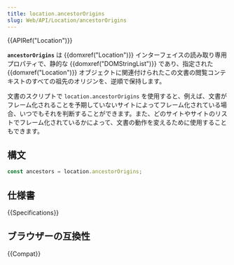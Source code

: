 ```yaml
---
title: location.ancestorOrigins
slug: Web/API/Location/ancestorOrigins
---
```


{{APIRef("Location")}}

**`ancestorOrigins`** は {{domxref("Location")}} インターフェイスの読み取り専用プロパティで、静的な {{domxref("DOMStringList")}} であり、指定された {{domxref("Location")}} オブジェクトに関連付けられたこの文書の閲覧コンテキストのすべての祖先のオリジンを、逆順で保持します。

文書のスクリプトで `location.ancestorOrigins` を使用すると、例えば、文書がフレーム化されることを予期していないサイトによってフレーム化されている場合、いつでもそれを判断することができます。また、どのサイトやサイトのリストでフレーム化されているかによって、文書の動作を変えるために使用することもできます。

## 構文

```js
const ancestors = location.ancestorOrigins;
```

## 仕様書

{{Specifications}}

## ブラウザーの互換性

{{Compat}}
